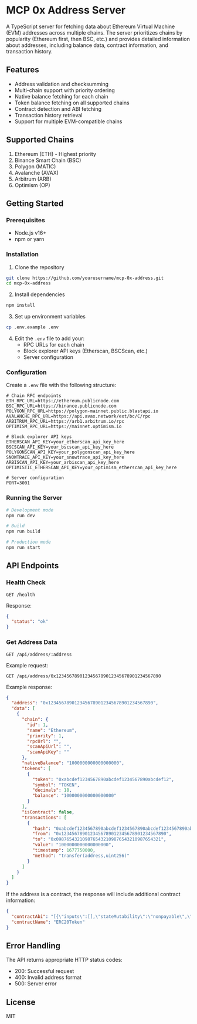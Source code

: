 # MCP 0x Address Server

A TypeScript server for fetching data about Ethereum Virtual Machine (EVM) addresses across multiple chains. The server prioritizes chains by popularity (Ethereum first, then BSC, etc.) and provides detailed information about addresses, including balance data, contract information, and transaction history.

## Features

- Address validation and checksumming
- Multi-chain support with priority ordering
- Native balance fetching for each chain
- Token balance fetching on all supported chains
- Contract detection and ABI fetching
- Transaction history retrieval
- Support for multiple EVM-compatible chains

## Supported Chains

1. Ethereum (ETH) - Highest priority
2. Binance Smart Chain (BSC)
3. Polygon (MATIC)
4. Avalanche (AVAX)
5. Arbitrum (ARB)
6. Optimism (OP)

## Getting Started

### Prerequisites

- Node.js v16+
- npm or yarn

### Installation

1. Clone the repository
```bash
git clone https://github.com/yourusername/mcp-0x-address.git
cd mcp-0x-address
```

2. Install dependencies
```bash
npm install
```

3. Set up environment variables
```bash
cp .env.example .env
```

4. Edit the `.env` file to add your:
   - RPC URLs for each chain
   - Block explorer API keys (Etherscan, BSCScan, etc.)
   - Server configuration

### Configuration

Create a `.env` file with the following structure:

```
# Chain RPC endpoints
ETH_RPC_URL=https://ethereum.publicnode.com
BSC_RPC_URL=https://binance.publicnode.com
POLYGON_RPC_URL=https://polygon-mainnet.public.blastapi.io
AVALANCHE_RPC_URL=https://api.avax.network/ext/bc/C/rpc
ARBITRUM_RPC_URL=https://arb1.arbitrum.io/rpc
OPTIMISM_RPC_URL=https://mainnet.optimism.io

# Block explorer API keys
ETHERSCAN_API_KEY=your_etherscan_api_key_here
BSCSCAN_API_KEY=your_bscscan_api_key_here
POLYGONSCAN_API_KEY=your_polygonscan_api_key_here
SNOWTRACE_API_KEY=your_snowtrace_api_key_here
ARBISCAN_API_KEY=your_arbiscan_api_key_here
OPTIMISTIC_ETHERSCAN_API_KEY=your_optimism_etherscan_api_key_here

# Server configuration
PORT=3001
```

### Running the Server

```bash
# Development mode
npm run dev

# Build
npm run build

# Production mode
npm run start
```

## API Endpoints

### Health Check
```
GET /health
```
Response:
```json
{
  "status": "ok"
}
```

### Get Address Data
```
GET /api/address/:address
```

Example request:
```
GET /api/address/0x1234567890123456789012345678901234567890
```

Example response:
```json
{
  "address": "0x1234567890123456789012345678901234567890",
  "data": [
    {
      "chain": {
        "id": 1,
        "name": "Ethereum",
        "priority": 1,
        "rpcUrl": "",
        "scanApiUrl": "",
        "scanApiKey": ""
      },
      "nativeBalance": "1000000000000000000",
      "tokens": [
        {
          "token": "0xabcdef1234567890abcdef1234567890abcdef12",
          "symbol": "TOKEN",
          "decimals": 18,
          "balance": "1000000000000000000"
        }
      ],
      "isContract": false,
      "transactions": [
        {
          "hash": "0xabcdef1234567890abcdef1234567890abcdef1234567890abcdef1234567890",
          "from": "0x1234567890123456789012345678901234567890",
          "to": "0x0987654321098765432109876543210987654321",
          "value": "1000000000000000000",
          "timestamp": 1677750000,
          "method": "transfer(address,uint256)"
        }
      ]
    }
  ]
}
```

If the address is a contract, the response will include additional contract information:
```json
{
  "contractAbi": "[{\"inputs\":[],\"stateMutability\":\"nonpayable\",\"type\":\"constructor\"}...]",
  "contractName": "ERC20Token"
}
```

## Error Handling

The API returns appropriate HTTP status codes:
- 200: Successful request
- 400: Invalid address format
- 500: Server error

## License

MIT